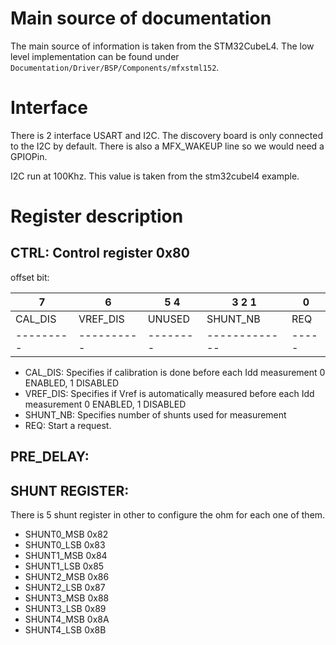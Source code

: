 # Main source of documentation

The main source of information is taken from the STM32CubeL4.
The low level implementation can be found under `Documentation/Driver/BSP/Components/mfxstml152`.

# Interface

There is 2 interface USART and I2C. The discovery board is only connected to the I2C by default.
There is also a MFX_WAKEUP line so we would need a GPIOPin.

I2C run at 100Khz. This value is taken from the stm32cubel4 example.

# Register description

## CTRL: Control register 0x80

offset bit:

|       7 |        6 | 5   4  | 3    2    1 |   0 |
|---------|----------|--------|-------------|-----|
| CAL_DIS | VREF_DIS | UNUSED | SHUNT_NB    | REQ |
|---------|----------|--------|-------------|-----|

  * CAL_DIS: Specifies if calibration is done before each Idd measurement
             0 ENABLED, 1 DISABLED
  * VREF_DIS: Specifies if Vref is automatically measured before each Idd measurement
              0 ENABLED, 1 DISABLED
  * SHUNT_NB: Specifies number of shunts used for measurement
  * REQ: Start a request.

## PRE_DELAY:

## SHUNT REGISTER:

There is 5 shunt register in other to configure the ohm for each one of them.
  
   * SHUNT0_MSB  0x82
   * SHUNT0_LSB  0x83
   * SHUNT1_MSB  0x84
   * SHUNT1_LSB  0x85
   * SHUNT2_MSB  0x86
   * SHUNT2_LSB  0x87
   * SHUNT3_MSB  0x88
   * SHUNT3_LSB  0x89
   * SHUNT4_MSB  0x8A
   * SHUNT4_LSB  0x8B
